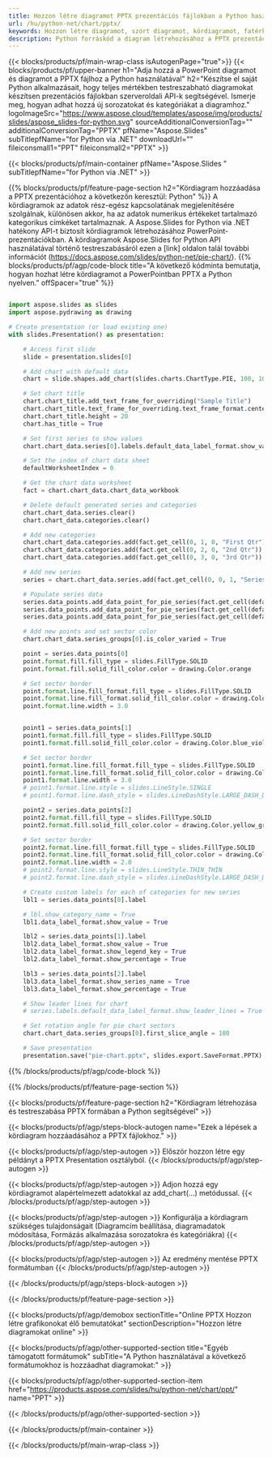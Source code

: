```yaml
---
title: Hozzon létre diagramot PPTX prezentációs fájlokban a Python használatával
url: /hu/python-net/chart/pptx/
keywords: Hozzon létre diagramot, szórt diagramot, kördiagramot, fatérképes diagramot, részvénydiagramot, doboz- és bajuszdiagramot, hisztogram diagramot, tölcsérdiagramot, napkitörési diagramot, többkategóriás diagramot, PowerPoint-prezentációt, Python
description: Python forráskód a diagram létrehozásához a PPTX prezentációban.
---
```


{{< blocks/products/pf/main-wrap-class isAutogenPage="true">}}
{{< blocks/products/pf/upper-banner h1="Adja hozzá a PowerPoint diagramot és diagramot a PPTX fájlhoz a Python használatával" h2="Készítse el saját Python alkalmazásait, hogy teljes mértékben testreszabható diagramokat készítsen prezentációs fájlokban szerveroldali API-k segítségével. Ismerje meg, hogyan adhat hozzá új sorozatokat és kategóriákat a diagramhoz." logoImageSrc="https://www.aspose.cloud/templates/aspose/img/products/slides/aspose_slides-for-python.svg" sourceAdditionalConversionTag="" additionalConversionTag="PPTX" pfName="Aspose.Slides" subTitlepfName="for Python via .NET" downloadUrl="" fileiconsmall1="PPT" fileiconsmall2="PPTX" >}}

{{< blocks/products/pf/main-container pfName="Aspose.Slides " subTitlepfName="for Python via .NET" >}}

{{% blocks/products/pf/feature-page-section  h2="Kördiagram hozzáadása a PPTX prezentációhoz a következőn keresztül: Python" %}}
A kördiagramok az adatok rész-egész kapcsolatának megjelenítésére szolgálnak, különösen akkor, ha az adatok numerikus értékeket tartalmazó kategorikus címkéket tartalmaznak. A Aspose.Slides for Python via .NET hatékony API-t biztosít kördiagramok létrehozásához PowerPoint-prezentációkban. A kördiagramok Aspose.Slides for Python API használatával történő testreszabásáról ezen a [link] oldalon talál további információt (https://docs.aspose.com/slides/python-net/pie-chart/).
{{% blocks/products/pf/agp/code-block title="A következő kódminta bemutatja, hogyan hozhat létre kördiagramot a PowerPointban PPTX a Python nyelven." offSpacer="true" %}}

```py

import aspose.slides as slides
import aspose.pydrawing as drawing

# Create presentation (or load existing one) 
with slides.Presentation() as presentation:

    # Access first slide
    slide = presentation.slides[0]

    # Add chart with default data
    chart = slide.shapes.add_chart(slides.charts.ChartType.PIE, 100, 100, 400, 400)

    # Set chart title
    chart.chart_title.add_text_frame_for_overriding("Sample Title")
    chart.chart_title.text_frame_for_overriding.text_frame_format.center_text = slides.NullableBool(True)
    chart.chart_title.height = 20
    chart.has_title = True

    # Set first series to show values
    chart.chart_data.series[0].labels.default_data_label_format.show_value = True

    # Set the index of chart data sheet
    defaultWorksheetIndex = 0

    # Get the chart data worksheet
    fact = chart.chart_data.chart_data_workbook

    # Delete default generated series and categories
    chart.chart_data.series.clear()
    chart.chart_data.categories.clear()

    # Add new categories
    chart.chart_data.categories.add(fact.get_cell(0, 1, 0, "First Qtr"))
    chart.chart_data.categories.add(fact.get_cell(0, 2, 0, "2nd Qtr"))
    chart.chart_data.categories.add(fact.get_cell(0, 3, 0, "3rd Qtr"))

    # Add new series
    series = chart.chart_data.series.add(fact.get_cell(0, 0, 1, "Series 1"), chart.type)

    # Populate series data
    series.data_points.add_data_point_for_pie_series(fact.get_cell(defaultWorksheetIndex, 1, 1, 20))
    series.data_points.add_data_point_for_pie_series(fact.get_cell(defaultWorksheetIndex, 2, 1, 50))
    series.data_points.add_data_point_for_pie_series(fact.get_cell(defaultWorksheetIndex, 3, 1, 30))

    # Add new points and set sector color
    chart.chart_data.series_groups[0].is_color_varied = True

    point = series.data_points[0]
    point.format.fill.fill_type = slides.FillType.SOLID
    point.format.fill.solid_fill_color.color = drawing.Color.orange

    # Set sector border
    point.format.line.fill_format.fill_type = slides.FillType.SOLID
    point.format.line.fill_format.solid_fill_color.color = drawing.Color.gray
    point.format.line.width = 3.0


    point1 = series.data_points[1]
    point1.format.fill.fill_type = slides.FillType.SOLID
    point1.format.fill.solid_fill_color.color = drawing.Color.blue_violet

    # Set sector border
    point1.format.line.fill_format.fill_type = slides.FillType.SOLID
    point1.format.line.fill_format.solid_fill_color.color = drawing.Color.blue
    point1.format.line.width = 3.0
    # point1.format.line.style = slides.LineStyle.SINGLE
    # point1.format.line.dash_style = slides.LineDashStyle.LARGE_DASH_DOT

    point2 = series.data_points[2]
    point2.format.fill.fill_type = slides.FillType.SOLID
    point2.format.fill.solid_fill_color.color = drawing.Color.yellow_green

    # Set sector border
    point2.format.line.fill_format.fill_type = slides.FillType.SOLID
    point2.format.line.fill_format.solid_fill_color.color = drawing.Color.red
    point2.format.line.width = 2.0
    # point2.format.line.style = slides.LineStyle.THIN_THIN
    # point2.format.line.dash_style = slides.LineDashStyle.LARGE_DASH_DOT_DOT

    # Create custom labels for each of categories for new series
    lbl1 = series.data_points[0].label

    # lbl.show_category_name = True
    lbl1.data_label_format.show_value = True

    lbl2 = series.data_points[1].label
    lbl2.data_label_format.show_value = True
    lbl2.data_label_format.show_legend_key = True
    lbl2.data_label_format.show_percentage = True

    lbl3 = series.data_points[2].label
    lbl3.data_label_format.show_series_name = True
    lbl3.data_label_format.show_percentage = True

    # Show leader lines for chart
    # series.labels.default_data_label_format.show_leader_lines = True

    # Set rotation angle for pie chart sectors
    chart.chart_data.series_groups[0].first_slice_angle = 180

    # Save presentation
    presentation.save("pie-chart.pptx", slides.export.SaveFormat.PPTX)

```

{{% /blocks/products/pf/agp/code-block %}}

{{% /blocks/products/pf/feature-page-section %}}

{{< blocks/products/pf/feature-page-section  h2="Kördiagram létrehozása és testreszabása PPTX formában a Python segítségével" >}}

{{< blocks/products/pf/agp/steps-block-autogen name="Ezek a lépések a kördiagram hozzáadásához a PPTX fájlokhoz." >}}

{{< blocks/products/pf/agp/step-autogen >}}
Először hozzon létre egy példányt a PPTX Presentation osztályból.
{{< /blocks/products/pf/agp/step-autogen >}}

{{< blocks/products/pf/agp/step-autogen >}}
Adjon hozzá egy kördiagramot alapértelmezett adatokkal az add_chart(...) metódussal.
{{< /blocks/products/pf/agp/step-autogen >}}

{{< blocks/products/pf/agp/step-autogen >}}
Konfigurálja a kördiagram szükséges tulajdonságait (Diagramcím beállítása, diagramadatok módosítása, Formázás alkalmazása sorozatokra és kategóriákra)
{{< /blocks/products/pf/agp/step-autogen >}}

{{< blocks/products/pf/agp/step-autogen >}}
Az eredmény mentése PPTX formátumban
{{< /blocks/products/pf/agp/step-autogen >}}

{{< /blocks/products/pf/agp/steps-block-autogen >}}

{{< /blocks/products/pf/feature-page-section >}}

{{< blocks/products/pf/agp/demobox sectionTitle="Online PPTX Hozzon létre grafikonokat élő bemutatókat" sectionDescription="Hozzon létre diagramokat online" >}}

{{< blocks/products/pf/agp/other-supported-section title="Egyéb támogatott formátumok" subTitle="A Python használatával a következő formátumokhoz is hozzáadhat diagramokat:" >}}

{{< blocks/products/pf/agp/other-supported-section-item href="https://products.aspose.com/slides/hu/python-net/chart/ppt/" name="PPT" >}}


{{< /blocks/products/pf/agp/other-supported-section >}}

{{< /blocks/products/pf/main-container >}}
    
{{< /blocks/products/pf/main-wrap-class >}}
